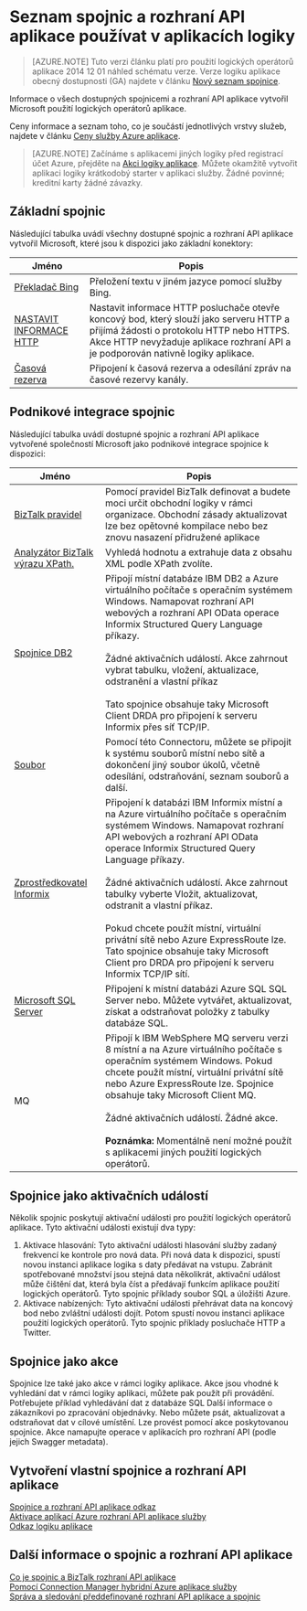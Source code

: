 <properties
    pageTitle="Seznam dostupných spojnic a rozhraní API aplikace | Aplikace služby Microsoft Azure"
    description="Další informace o spojnic a rozhraní API aplikace služby Azure aplikace"
    services="logic-apps"
    documentationCenter=""
    authors="MandiOhlinger"
    manager="erikre"
    editor="cgronlun"/>

<tags
    ms.service="logic-apps"
    ms.workload="integration"
    ms.tgt_pltfrm="na"
    ms.devlang="na"
    ms.topic="get-started-article"
    ms.date="09/01/2016"
    ms.author="mandia"/>


# <a name="list-of-connectors-and-api-apps-to-use-in-your-logic-apps"></a>Seznam spojnic a rozhraní API aplikace používat v aplikacích logiky
>[AZURE.NOTE] Tuto verzi článku platí pro použití logických operátorů aplikace 2014 12 01 náhled schématu verze. Verze logiku aplikace obecný dostupnosti (GA) najdete v článku [Nový seznam spojnice](../connectors/apis-list.md).

Informace o všech dostupných spojnicemi a rozhraní API aplikace vytvořil Microsoft použití logických operátorů aplikace.

Ceny informace a seznam toho, co je součástí jednotlivých vrstvy služeb, najdete v článku [Ceny služby Azure aplikace](https://azure.microsoft.com/pricing/details/app-service/).

> [AZURE.NOTE] Začínáme s aplikacemi jiných logiky před registrací účet Azure, přejděte na [Akci logiky aplikace](https://tryappservice.azure.com/?appservice=logic). Můžete okamžitě vytvořit aplikaci logiky krátkodobý starter v aplikaci služby. Žádné povinné; kreditní karty žádné závazky.

## <a name="core-connectors"></a>Základní spojnic
Následující tabulka uvádí všechny dostupné spojnic a rozhraní API aplikace vytvořil Microsoft, které jsou k dispozici jako základní konektory:

Jméno | Popis
--- | ---
[Překladač Bing](https://azure.microsoft.com/marketplace/partners/bing/microsofttranslator/) | Přeložení textu v jiném jazyce pomocí služby Bing.
[NASTAVIT INFORMACE HTTP](app-service-logic-connector-http.md) | Nastavit informace HTTP posluchače otevře koncový bod, který slouží jako serveru HTTP a přijímá žádosti o protokolu HTTP nebo HTTPS. Akce HTTP nevyžaduje aplikace rozhraní API a je podporován nativně logiky aplikace.
[Časová rezerva](app-service-logic-connector-slack.md) | Připojení k časová rezerva a odesílání zpráv na časové rezervy kanály.


## <a name="enterprise-integration-connectors"></a>Podnikové integrace spojnic
Následující tabulka uvádí dostupné spojnic a rozhraní API aplikace vytvořené společností Microsoft jako podnikové integrace spojnice k dispozici:

Jméno  | Popis
------------- | -------------
[BizTalk pravidel](app-service-logic-use-biztalk-rules.md) | Pomocí pravidel BizTalk definovat a budete moci určit obchodní logiky v rámci organizace. Obchodní zásady aktualizovat lze bez opětovné kompilace nebo bez znovu nasazení přidružené aplikace
[Analyzátor BizTalk výrazu XPath.](app-service-logic-xpath-extract.md) | Vyhledá hodnotu a extrahuje data z obsahu XML podle XPath zvolíte.
[Spojnice DB2](app-service-logic-connector-db2.md) | Připojí místní databáze IBM DB2 a Azure virtuálního počítače s operačním systémem Windows. Namapovat rozhraní API webových a rozhraní API OData operace Informix Structured Query Language příkazy. <br/><br/>Žádné aktivačních událostí. Akce zahrnout vybrat tabulku, vložení, aktualizace, odstranění a vlastní příkaz<br/><br/>Tato spojnice obsahuje taky Microsoft Client DRDA pro připojení k serveru Informix přes síť TCP/IP.
[Soubor](app-service-logic-connector-file.md) | Pomocí této Connectoru, můžete se připojit k systému souborů místní nebo sítě a dokončení jiný soubor úkolů, včetně odesílání, odstraňování, seznam souborů a další.
[Zprostředkovatel Informix](app-service-logic-connector-informix.md) | Připojení k databázi IBM Informix místní a na Azure virtuálního počítače s operačním systémem Windows. Namapovat rozhraní API webových a rozhraní API OData operace Informix Structured Query Language příkazy.<br/><br/>Žádné aktivačních událostí. Akce zahrnout tabulky vyberte Vložit, aktualizovat, odstranit a vlastní příkaz.<br/><br/>Pokud chcete použít místní, virtuální privátní sítě nebo Azure ExpressRoute lze. Tato spojnice obsahuje taky Microsoft Client pro DRDA pro připojení k serveru Informix TCP/IP sítí.
[Microsoft SQL Server](app-service-logic-connector-sql.md) | Připojení k místní databázi Azure SQL SQL Server nebo. Můžete vytvářet, aktualizovat, získat a odstraňovat položky z tabulky databáze SQL.
MQ | Připojí k IBM WebSphere MQ serveru verzi 8 místní a na Azure virtuálního počítače s operačním systémem Windows. Pokud chcete použít místní, virtuální privátní sítě nebo Azure ExpressRoute lze. Spojnice obsahuje taky Microsoft Client MQ.<br/><br/>Žádné aktivačních událostí. Žádné akce.<br/><br/>**Poznámka:** Momentálně není možné použít s aplikacemi jiných použití logických operátorů.

## <a name="connectors-as-triggers"></a>Spojnice jako aktivačních událostí
Několik spojnic poskytují aktivační události pro použití logických operátorů aplikace. Tyto aktivační události existují dva typy:

1. Aktivace hlasování: Tyto aktivační události hlasování služby zadaný frekvencí ke kontrole pro nová data. Při nová data k dispozici, spustí novou instanci aplikace logika s daty předávat na vstupu. Zabránit spotřebované množství jsou stejná data několikrát, aktivační událost může čištění dat, která byla číst a předávají funkcím aplikace použití logických operátorů. Tyto spojnic příklady soubor SQL a úložišti Azure.
2. Aktivace nabízených: Tyto aktivační události přehrávat data na koncový bod nebo zvláštní události dojít. Potom spustí novou instanci aplikace použití logických operátorů. Tyto spojnic příklady posluchače HTTP a Twitter.

## <a name="connectors-as-actions"></a>Spojnice jako akce
Spojnice lze také jako akce v rámci logiky aplikace. Akce jsou vhodné k vyhledání dat v rámci logiky aplikaci, můžete pak použít při provádění. Potřebujete příklad vyhledávání dat z databáze SQL Další informace o zákazníkovi po zpracování objednávky. Nebo můžete psát, aktualizovat a odstraňovat dat v cílové umístění. Lze provést pomocí akce poskytovanou spojnice. Akce namapujte operace v aplikacích pro rozhraní API (podle jejich Swagger metadata).

## <a name="create-your-own-connectors-and-api-apps"></a>Vytvoření vlastní spojnice a rozhraní API aplikace
[Spojnice a rozhraní API aplikace odkaz](http://aka.ms/appservicesconnectorreference)  
[Aktivace aplikací Azure rozhraní API aplikace služby](../app-service-api/app-service-api-dotnet-triggers.md)  
[Odkaz logiku aplikace](https://msdn.microsoft.com/library/azure/dn948510.aspx)

## <a name="more-on-connectors-and-api-apps"></a>Další informace o spojnic a rozhraní API aplikace
[Co je spojnic a BizTalk rozhraní API aplikace](app-service-logic-what-are-biztalk-api-apps.md)  
[Pomocí Connection Manager hybridní Azure aplikace služby](app-service-logic-hybrid-connection-manager.md)  
[Správa a sledování předdefinované rozhraní API aplikace a spojnic](app-service-logic-monitor-your-connectors.md)
